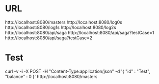 # URL
  http://localhost:8080/masters
  http://localhost:8080/log0s
  http://localhost:8080/log1s
  http://localhost:8080/log2s
  http://localhost:8080/api/saga
  http://localhost:8080/api/saga?testCase=1
  http://localhost:8080/api/saga?testCase=2

# Test
curl -v -i -X POST -H "Content-Type:application/json" -d '{  "id" : "Test", "balance" : 0 }' http://localhost:8080/masters

##
